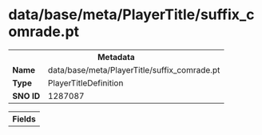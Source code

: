 <h1>data/base/meta/PlayerTitle/suffix_comrade.pt</h1><table><tr><th colspan="100%">Metadata</th></tr><tr><td><b>Name</b></td><td>data/base/meta/PlayerTitle/suffix_comrade.pt</td></tr><tr><td><b>Type</b></td><td>PlayerTitleDefinition</td></tr><tr><td><b>SNO ID</b></td><td>1287087</td></tr></table>

<table><tr><th colspan="100%">Fields</th></tr></table>

